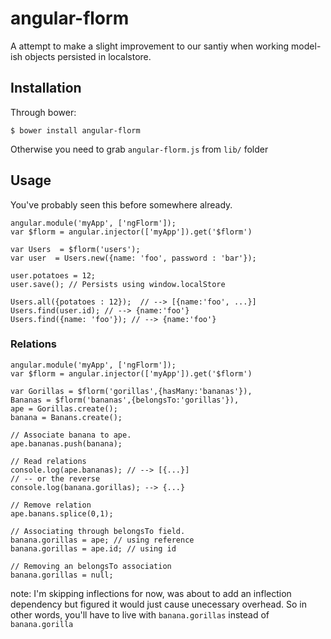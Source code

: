 # angular-florm

A attempt to make a slight improvement to our santiy when
working model-ish objects persisted in localstore.

## Installation
  
Through bower:


    $ bower install angular-florm


Otherwise you need to grab `angular-florm.js` from `lib/` folder

## Usage
You've probably seen this before somewhere already.

    angular.module('myApp', ['ngFlorm']);
    var $florm = angular.injector(['myApp']).get('$florm')

    var Users  = $florm('users');
    var user  = Users.new({name: 'foo', password : 'bar'});
    
    user.potatoes = 12;
    user.save(); // Persists using window.localStore

    Users.all({potatoes : 12});  // --> [{name:'foo', ...}]
    Users.find(user.id); // --> {name:'foo'}
    Users.find({name: 'foo'}); // --> {name:'foo'}

### Relations

    angular.module('myApp', ['ngFlorm']);
    var $florm = angular.injector(['myApp']).get('$florm')

    var Gorillas = $florm('gorillas',{hasMany:'bananas'}),
    Bananas = $florm('bananas',{belongsTo:'gorillas'}),
    ape = Gorillas.create();
    banana = Banans.create();

    // Associate banana to ape.
    ape.bananas.push(banana);

    // Read relations
    console.log(ape.bananas); // --> [{...}]
    // -- or the reverse
    console.log(banana.gorillas); --> {...}

    // Remove relation
    ape.banans.splice(0,1);

    // Associating through belongsTo field.
    banana.gorillas = ape; // using reference
    banana.gorillas = ape.id; // using id

    // Removing an belongsTo association
    banana.gorillas = null;

    
note: I'm skipping inflections for now, was about to add an inflection
dependency but figured it would just cause unecessary overhead. 
So in other words, you'll have to live with `banana.gorillas` instead of
`banana.gorilla` 

